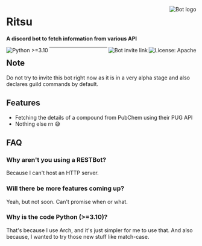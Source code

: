 <a href="https://discord.com/api/oauth2/authorize?client_id=776112201734815786&scope=applications.commands"><img src="https://cdn.discordapp.com/avatars/776112201734815786/b2b1856e81f0b0a1607756a76d1a3851.webp" alt="Bot logo" align="right"/></a>

# Ritsu
**A discord bot to fetch information from various API**

<a href="https://apache.org/licenses/LICENSE-2.0"><img src="https://img.shields.io/badge/License-Apache%202.0-blue" alt="License: Apache" align="right" /></a>
<a href="https://discord.com/api/oauth2/authorize?client_id=776112201734815786&scope=applications.commands"><img src="https://img.shields.io/badge/Bot%20Invite-Link-blue" alt="Bot invite link" align="right" /></a>

<img src="https://img.shields.io/badge/Python-3.10+-green" alt="Python >=3.10" align="left" />
<hr />

## Note
Do not try to invite this bot right now as it is in a very alpha stage and also declares guild commands by default.

## Features
- Fetching the details of a compound from PubChem using their PUG API
- Nothing else rn 😅

## FAQ
### Why aren't you using a RESTBot?
Because I can't host an HTTP server.
### Will there be more features coming up?
Yeah, but not soon. Can't promise when or what.
### Why is the code Python (>=3.10)?
That's because I use Arch, and it's just simpler for me to use that.
And also because, I wanted to try those new stuff like match-case.

